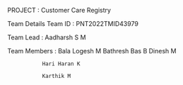 PROJECT : 
 Customer Care Registry

Team Details 
Team ID : PNT2022TMID43979

Team Lead : Aadharsh S M

Team Members :
               Bala Logesh M
                            Bathresh Bas B
               Dinesh M

               Hari Haran K

               Karthik M

